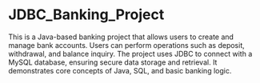 # JDBC_Banking_Project
This is a Java-based banking project that allows users to create and manage bank accounts. Users can perform operations such as deposit, withdrawal, and balance inquiry. The project uses JDBC to connect with a MySQL database, ensuring secure data storage and retrieval. It demonstrates core concepts of Java, SQL, and basic banking logic.
